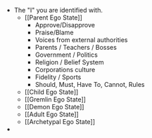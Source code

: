 - The "I" you are identified with.
	- [[Parent Ego State]]
		- Approve/Disapprove
		- Praise/Blame
		- Voices from external authorities
		- Parents / Teachers / Bosses
		- Government / Politics
		- Religion / Belief System
		- Corporations culture
		- Fidelity / Sports
		- Should, Must, Have To, Cannot, Rules
	- [[Child Ego State]]
	- [[Gremlin Ego State]]
	- [[Demon Ego State]]
	- [[Adult Ego State]]
	- [[Archetypal Ego State]]
-